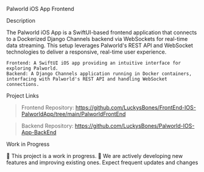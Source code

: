 Palworld iOS App Frontend

Description

The Palworld iOS App is a SwiftUI-based frontend application that connects to a Dockerized Django Channels backend via WebSockets for real-time data streaming. 
This setup leverages Palworld's REST API and WebSocket technologies to deliver a responsive, real-time user experience.

    Frontend: A SwiftUI iOS app providing an intuitive interface for exploring Palworld.
    Backend: A Django Channels application running in Docker containers, interfacing with Palworld's REST API and handling WebSocket connections.

Project Links
> Frontend Repository: https://github.com/LuckysBones/FrontEnd-IOS-PalworldApp/tree/main/PalworldFrontEnd

> Backend Repository: https://github.com/LuckysBones/Palworld-IOS-App-BackEnd

Work in Progress

🚧 This project is a work in progress. 🚧
We are actively developing new features and improving existing ones. Expect frequent updates and changes
